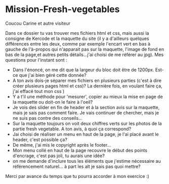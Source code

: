 # Mission-Fresh-vegetables

Coucou Carine et autre visiteur

Dans ce dossier tu vas trouver mes fichiers html et css, mais aussi la consigne de Kercode et la maquette du site (il y a d'ailleurs quelques différences entre les deux, comme par exemple l'encart vert en bas à gauche de l'à-propos qui n'apparait pas sur la maquette, l'image de fond en bas de la page,et autres petits détails...j'ai choisi de me référer au jpg).
Mes questions pour l'instant sont :

- Dans l'énoncé, on me dit que la largeur du bloc doit être de 1200px. Est-ce que j'ai bien géré cette donnée?
- A ton avis dois-je séparer mes fichiers en plusieurs parties (c'est à dire créer plusieurs pages html et css)? La dernière fois, en voulant faire ça, j'ai effacé tout mon css )
- Y a t'il une méthode pour 'mesurer', copier au mieux la mise en page de la maquette ou doit-on le faire à l'oeil?
- Je vois des slider en fin de header et à la section avis sur la maquette, mais je sais pas comment faire. Je vais continuer de chercher, mais je ne suis pas contre des conseils...
- Sur la maquette toujours on voit deux chiffres verts sur les photos de la partie fresh vegetable. A ton avis, à quoi ça correspond?
- Jai choisi de réaliser un menu en haut de la page, je l'ai placé avant le header, c'est possible ça?
- De même, j'ai mis le copyright après le footer...
- Mon menu collé en haut de la page recouvre le début des points d'encrage, c'est pas joli, tu aurais une idée?
- on me demande d'inclure tous les éléments que j'estime nécessaire au référencement naturel... à part les alt je sais pas quoi mettre?

Merci par avance du temps que tu pourra accorder à mon exercice :)
